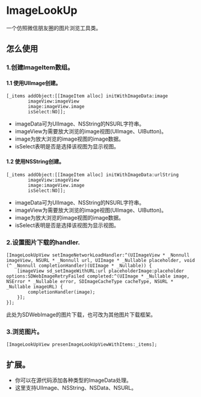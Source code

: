 # ImageLookUp

一个仿照微信朋友圈的图片浏览工具类。

## 怎么使用

### 1.创建ImageItem数组。

#### 1.1 使用UIImage创建。
```objc
[_items addObject:[[ImageItem alloc] initWithImageData:image
        imageView:imageView
        image:imageView.image
        isSelect:NO]];
```
* imageData可为UIImage、NSString的NSURL字符串。
* imageView为需要放大浏览的image视图(UIImage、UIButton)。
* image为放大浏览的image视图的image数据。
* isSelect表明是否是选择该视图为显示视图。

#### 1.2 使用NSString创建。
```objc
[_items addObject:[[ImageItem alloc] initWithImageData:urlString
        imageView:imageView
        image:imageView.image
        isSelect:NO]];
```
* imageData可为UIImage、NSString的NSURL字符串。
* imageView为需要放大浏览的image视图(UIImage、UIButton)。
* image为放大浏览的image视图的image数据。
* isSelect表明是否是选择该视图为显示视图。

### 2.设置图片下载的handler.
```objc
[ImageLookUpView setImageNetworkLoadHandler:^(UIImageView * _Nonnull imageView, NSURL * _Nonnull url, UIImage * _Nullable placeholder, void (^ _Nonnull completionHandler)(UIImage * _Nullable)) {
    [imageView sd_setImageWithURL:url placeholderImage:placeholder options:SDWebImageRetryFailed completed:^(UIImage * _Nullable image, NSError * _Nullable error, SDImageCacheType cacheType, NSURL * _Nullable imageURL) {
        completionHandler(image);
    }];
}];
 ```

此处为SDWebImage的图片下载，也可改为其他图片下载框架。
 
 ### 3.浏览图片。
 ```objc
 [ImageLookUpView presenImageLookUpViewWithItems:_items];
```

## 扩展。

* 你可以在源代码添加各种类型的ImageData处理。
* 这里支持UIImage、NSString、NSData、NSURL。
